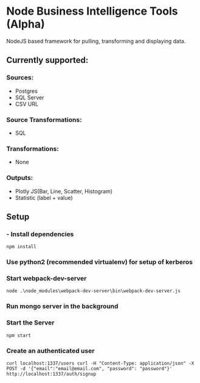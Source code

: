 # Node Business Intelligence Tools (Alpha)

NodeJS based framework for pulling, transforming and displaying data.

## Currently supported:

### Sources:
- Postgres 
- SQL Server
- CSV URL

### Source Transformations:
- SQL

### Transformations:
- None

### Outputs:
- Plotly JS(Bar, Line, Scatter, Histogram)
- Statistic (label + value)

## Setup

### - Install dependencies
`npm install`

### Use python2 (recommended virtualenv) for setup of kerberos

### Start webpack-dev-server
`node .\node_modules\webpack-dev-server\bin\webpack-dev-server.js`

### Run mongo server in the background

### Start the Server
`npm start`

### Create an authenticated user
`curl localhost:1337/users curl -H "Content-Type: application/json" -X POST -d '{"email":"email@email.com", "password": "password"}' http://localhost:1337/auth/signup`
